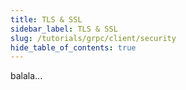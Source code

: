 ```yaml
---
title: TLS & SSL
sidebar_label: TLS & SSL
slug: /tutorials/grpc/client/security
hide_table_of_contents: true
---
```

balala...
